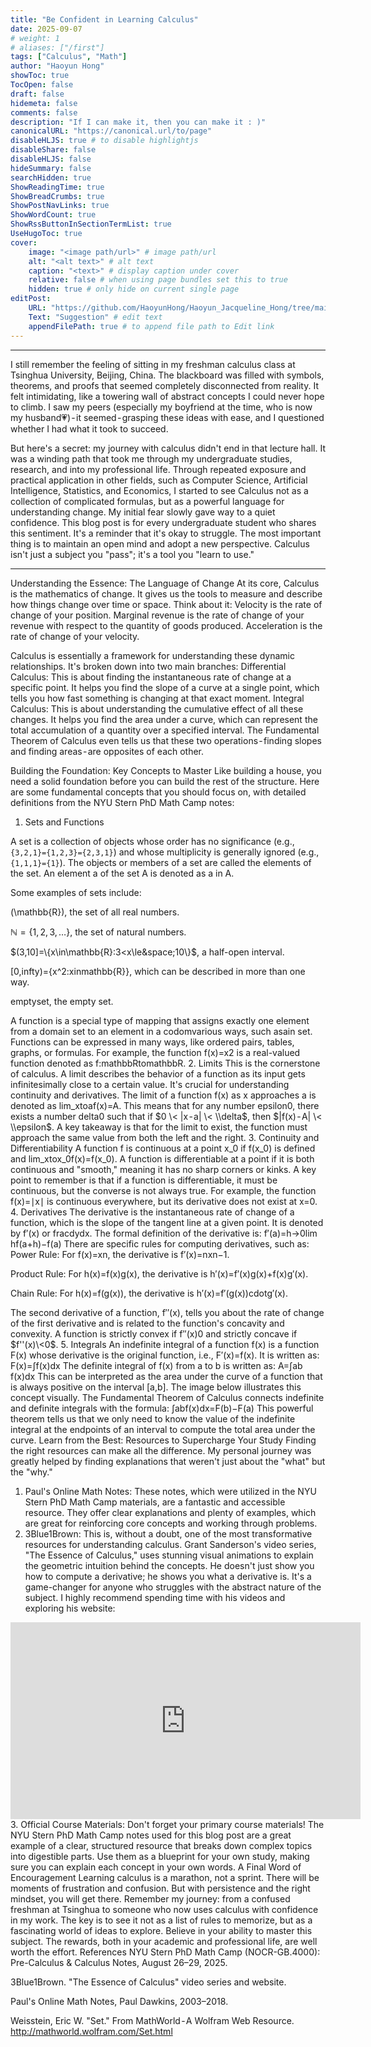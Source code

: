 ```yaml
---
title: "Be Confident in Learning Calculus"
date: 2025-09-07
# weight: 1
# aliases: ["/first"]
tags: ["Calculus", "Math"]
author: "Haoyun Hong"
showToc: true
TocOpen: false
draft: false
hidemeta: false
comments: false
description: "If I can make it, then you can make it : )"
canonicalURL: "https://canonical.url/to/page"
disableHLJS: true # to disable highlightjs
disableShare: false
disableHLJS: false
hideSummary: false
searchHidden: true
ShowReadingTime: true
ShowBreadCrumbs: true
ShowPostNavLinks: true
ShowWordCount: true
ShowRssButtonInSectionTermList: true
UseHugoToc: true
cover:
    image: "<image path/url>" # image path/url
    alt: "<alt text>" # alt text
    caption: "<text>" # display caption under cover
    relative: false # when using page bundles set this to true
    hidden: true # only hide on current single page
editPost:
    URL: "https://github.com/HaoyunHong/Haoyun_Jacqueline_Hong/tree/main/content"
    Text: "Suggestion" # edit text
    appendFilePath: true # to append file path to Edit link
---
```


---
I still remember the feeling of sitting in my freshman calculus class at Tsinghua University, Beijing, China. The blackboard was filled with symbols, theorems, and proofs that seemed completely disconnected from reality. It felt intimidating, like a towering wall of abstract concepts I could never hope to climb. I saw my peers (especially my boyfriend at the time, who is now my husband💗) - it seemed - grasping these ideas with ease, and I questioned whether I had what it took to succeed.


But here's a secret: my journey with calculus didn't end in that lecture hall. It was a winding path that took me through my undergraduate studies, research, and into my professional life. Through repeated exposure and practical application in other fields, such as Computer Science, Artificial Intelligence, Statistics, and Economics, I started to see Calculus not as a collection of complicated formulas, but as a powerful language for understanding change. My initial fear slowly gave way to a quiet confidence.
This blog post is for every undergraduate student who shares this sentiment. It's a reminder that it's okay to struggle. The most important thing is to maintain an open mind and adopt a new perspective. Calculus isn't just a subject you "pass"; it's a tool you "learn to use."

---

Understanding the Essence: The Language of Change
At its core, Calculus is the mathematics of change. It gives us the tools to measure and describe how things change over time or space. Think about it:
Velocity is the rate of change of your position.
Marginal revenue is the rate of change of your revenue with respect to the quantity of goods produced.
Acceleration is the rate of change of your velocity.

Calculus is essentially a framework for understanding these dynamic relationships. It's broken down into two main branches:
Differential Calculus: This is about finding the instantaneous rate of change at a specific point. It helps you find the slope of a curve at a single point, which tells you how fast something is changing at that exact moment.
Integral Calculus: This is about understanding the cumulative effect of all these changes. It helps you find the area under a curve, which can represent the total accumulation of a quantity over a specified interval. The Fundamental Theorem of Calculus even tells us that these two operations - finding slopes and finding areas - are opposites of each other.

Building the Foundation: Key Concepts to Master
Like building a house, you need a solid foundation before you can build the rest of the structure. Here are some fundamental concepts that you should focus on, with detailed definitions from the NYU Stern PhD Math Camp notes:

1. Sets and Functions

A set is a collection of objects whose order has no significance (e.g.,`{3,2,1}={1,2,3}={2,3,1}`) and whose multiplicity is generally ignored (e.g., `{1,1,1}={1}`). The objects or members of a set are called the elements of the set. An element a of the set A is denoted as a in A. 

Some examples of sets include:


\(\mathbb{R}\), the set of all real numbers.


$\mathbb{N}=\{1,2,3,\dots\}$,  the set of natural numbers.


$(3,10]=\{x\in\mathbb{R}:3<x\le&space;10\}$, a half-open interval.


\[0,infty\)={x^2:xinmathbb{R}}, which can be described in more than one way.


emptyset, the empty set.

A function is a special type of mapping that assigns exactly one element from a domain set to an element in a codomvarious ways, such asain set. Functions can be expressed in many ways, like ordered pairs, tables, graphs, or formulas. For example, the function f(x)=x2 is a real-valued function denoted as f:mathbbRtomathbbR.
2. Limits
This is the cornerstone of calculus. A limit describes the behavior of a function as its input gets infinitesimally close to a certain value. It's crucial for understanding continuity and derivatives. The limit of a function f(x) as x approaches a is denoted as lim\_xtoaf(x)=A. This means that for any number epsilon0, there exists a number delta0 such that if $0 \< |x - a| \< \\delta$, then $|f(x) - A| \< \\epsilon$.
A key takeaway is that for the limit to exist, the function must approach the same value from both the left and the right.
3. Continuity and Differentiability
A function f is continuous at a point x\_0 if f(x\_0) is defined and lim\_xtox\_0f(x)=f(x\_0). A function is differentiable at a point if it is both continuous and "smooth," meaning it has no sharp corners or kinks. A key point to remember is that if a function is differentiable, it must be continuous, but the converse is not always true.
For example, the function f(x)=∣x∣ is continuous everywhere, but its derivative does not exist at x=0.
4. Derivatives
The derivative is the instantaneous rate of change of a function, which is the slope of the tangent line at a given point. It is denoted by f′(x) or fracdydx. The formal definition of the derivative is:
f′(a)=h→0lim​hf(a+h)−f(a)​
There are specific rules for computing derivatives, such as:
Power Rule: For f(x)=xn, the derivative is f′(x)=nxn−1.

Product Rule: For h(x)=f(x)g(x), the derivative is h′(x)=f′(x)g(x)+f(x)g′(x).

Chain Rule: For h(x)=f(g(x)), the derivative is h′(x)=f′(g(x))cdotg′(x).

The second derivative of a function, f′′(x), tells you about the rate of change of the first derivative and is related to the function's concavity and convexity. A function is strictly convex if f′′(x)0 and strictly concave if $f''(x)\<0$.
5. Integrals
An indefinite integral of a function f(x) is a function F(x) whose derivative is the original function, i.e., F′(x)=f(x). It is written as:
F(x)=∫f(x)dx
The definite integral of f(x) from a to b is written as:
A=∫ab​f(x)dx
This can be interpreted as the area under the curve of a function that is always positive on the interval [a,b]. The image below illustrates this concept visually.
The Fundamental Theorem of Calculus connects indefinite and definite integrals with the formula:
∫ab​f(x)dx=F(b)−F(a)
This powerful theorem tells us that we only need to know the value of the indefinite integral at the endpoints of an interval to compute the total area under the curve.
Learn from the Best: Resources to Supercharge Your Study
Finding the right resources can make all the difference. My personal journey was greatly helped by finding explanations that weren't just about the "what" but the "why."
1. Paul's Online Math Notes: These notes, which were utilized in the NYU Stern PhD Math Camp materials, are a fantastic and accessible resource. They offer clear explanations and plenty of examples, which are great for reinforcing core concepts and working through problems.
2. 3Blue1Brown: This is, without a doubt, one of the most transformative resources for understanding calculus. Grant Sanderson's video series, "The Essence of Calculus," uses stunning visual animations to explain the geometric intuition behind the concepts. He doesn't just show you how to compute a derivative; he shows you what a derivative is. It's a game-changer for anyone who struggles with the abstract nature of the subject. I highly recommend spending time with his videos and exploring his website:
<iframe width="560" height="315" src="https://www.youtube.com/embed/WUvTyaaNkgM?si=G02RzL1eYf98B35V" title="YouTube video player" frameborder="0" allow="accelerometer; autoplay; clipboard-write; encrypted-media; gyroscope; picture-in-picture; web-share" allowfullscreen></iframe>
3. Official Course Materials: Don't forget your primary course materials! The NYU Stern PhD Math Camp notes used for this blog post are a great example of a clear, structured resource that breaks down complex topics into digestible parts. Use them as a blueprint for your own study, making sure you can explain each concept in your own words.
A Final Word of Encouragement
Learning calculus is a marathon, not a sprint. There will be moments of frustration and confusion. But with persistence and the right mindset, you will get there. Remember my journey: from a confused freshman at Tsinghua to someone who now uses calculus with confidence in my work. The key is to see it not as a list of rules to memorize, but as a fascinating world of ideas to explore.
Believe in your ability to master this subject. The rewards, both in your academic and professional life, are well worth the effort.
References
NYU Stern PhD Math Camp (NOCR-GB.4000): Pre-Calculus & Calculus Notes, August 26–29, 2025.

3Blue1Brown. "The Essence of Calculus" video series and website.

Paul's Online Math Notes, Paul Dawkins, 2003–2018.

Weisstein, Eric W. "Set." From MathWorld - A Wolfram Web Resource. http://mathworld.wolfram.com/Set.html